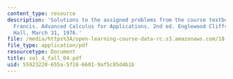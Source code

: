 ```yaml
---
content_type: resource
description: 'Solutions to the assigned problems from the course textbook: Hildebrand,
  Francis. Advanced Calculus for Applications. 2nd ed. Englewood Cliffs: Prentice
  Hall, March 31, 1976.'
file: /media/https%3A/open-learning-course-data-rc.s3.amazonaws.com/18-075-advanced-calculus-for-engineers-fall-2004/55923220655a5f1866019af5c85d4b1b_sol_4_fall_04.pdf
file_type: application/pdf
resourcetype: Document
title: sol_4_fall_04.pdf
uid: 55923220-655a-5f18-6601-9af5c85d4b1b
---
```

